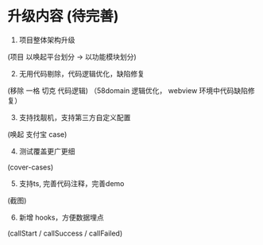 # 升级内容 (待完善)

1. 项目整体架构升级

(项目 以唤起平台划分 -> 以功能模块划分)

2. 无用代码剔除，代码逻辑优化，缺陷修复

(移除 一格 切克 代码逻辑) （58domain 逻辑优化， webview 环境中代码缺陷修复）

3. 支持找靓机，支持第三方自定义配置

(唤起 支付宝 case)

4. 测试覆盖更广更细

(cover-cases)

5. 支持ts, 完善代码注释，完善demo

(截图)

6. 新增 hooks，方便数据埋点

(callStart / callSuccess / callFailed)

